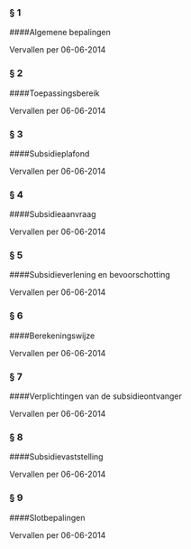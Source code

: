 <meta http-equiv='Content-Type' content='text/html; charset=utf-8' />

### §  1  

####Algemene bepalingen

Vervallen per 06-06-2014 

### §  2  

####Toepassingsbereik

Vervallen per 06-06-2014 

### §  3  

####Subsidieplafond

Vervallen per 06-06-2014 

### §  4  

####Subsidieaanvraag

Vervallen per 06-06-2014 

### §  5  

####Subsidieverlening en bevoorschotting

Vervallen per 06-06-2014 

### §  6  

####Berekeningswijze

Vervallen per 06-06-2014 

### §  7  

####Verplichtingen van de subsidieontvanger

Vervallen per 06-06-2014 

### §  8  

####Subsidievaststelling

Vervallen per 06-06-2014 

### §  9  

####Slotbepalingen

Vervallen per 06-06-2014 

